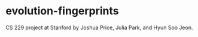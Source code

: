 # evolution-fingerprints
CS 229 project at Stanford by Joshua Price, Julia Park, and Hyun Soo Jeon.
